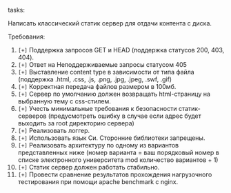 tasks:

Написать классический статик сервер для отдачи контента с диска.

Требования:

 1. `[+]` Поддержка запросов GET и HEAD (поддержка статусов 200, 403, 404).
 2. `[+]` Ответ на Неподдерживаемые запросы статусом 405
 3. `[+]` Выставление content type в зависимости от типа файла (поддержка .html, .css, .js, .png, .jpg, .jpeg, .swf, .gif)
 4. `[+]` Корректная передача файлов размером в 100мб.
 5. `[+]` Сервер по умолчанию должен возвращать html-страницу на выбранную тему с css-стилем.
 6. `[+]` Учесть минимальные требования к безопасности статик-серверов (предусмотреть ошибку в случае если адрес будет выходить за root директорию сервера)
 7. `[+]` Реализовать логгер.
 8. `[+]` Использовать язык Си. Сторонние библиотеки запрещены.
 9. `[+]` Реализовать архитектуру по одному из вариантов представленных ниже (номер варианта = ваш порядковый номер в списке электронного университета mod количество вариантов + 1)
 10. `[+]` Статик сервер должен работать стабильно.
 11. `[+]` Провести сравнение результатов прохождения нагрузочного тестирования при помощи apache benchmark с nginx.